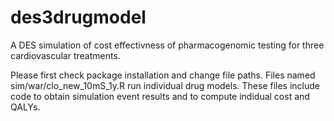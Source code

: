 # des3drugmodel
A DES simulation of cost effectivness of pharmacogenomic testing for three cardiovascular treatments.

Please first check package installation and change file paths.
Files named sim/war/clo_new_10mS_1y.R run individual drug models. 
These files include code to obtain simulation event results and to compute indidual cost and QALYs.
